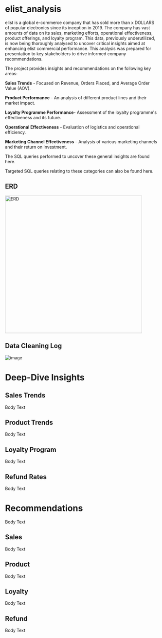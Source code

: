 # elist_analysis
elist is a global e-commerce company that has sold more than x DOLLARS of popular electronics since its inception in 2019. The company has vast amounts of data on its sales, marketing efforts, operational effectiveness, product offerings, and loyalty program. This data, previously underutilized, is now being thoroughly analysed to uncover critical insights aimed at enhancing elist commercial performance. This analysis was prepared for presentation to key stakeholders to drive informed company recommendations.

The project provides insights and recommendations on the following key areas:

**Sales Trends** - Focused on Revenue, Orders Placed, and Average Order Value (AOV).

**Product Performance** - An analysis of different product lines and their market impact.

**Loyalty Programme Performance**- Assessment of the loyalty programme's effectiveness and its future.

**Operational Effectiveness** - Evaluation of logistics and operational efficiency.

**Marketing Channel Effectiveness** - Analysis of various marketing channels and their return on investment.


The SQL queries performed to uncover these general insights are found here.

Targeted SQL queries relating to these categories can also be found here.

## ERD
<img width="450" alt="ERD" src="https://github.com/user-attachments/assets/5add595f-9347-4568-9dd6-7f7e6e8297c3">

## Data Cleaning Log

![image](https://github.com/user-attachments/assets/088d8c77-f01f-4890-b2ff-21ddb7934ecf)

# Deep-Dive Insights

## Sales Trends 
Body Text 

## Product Trends
Body Text 

## Loyalty Program
Body Text 

## Refund Rates
Body Text 

# Recommendations
Body Text

## Sales 
Body Text

## Product 
Body Text

## Loyalty 
Body Text

## Refund 
Body Text
